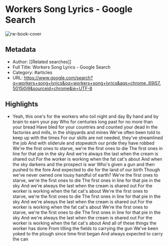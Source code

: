 # Workers Song Lyrics - Google Search

![rw-book-cover](https://readwise-assets.s3.amazonaws.com/static/images/article1.be68295a7e40.png)

## Metadata
- Author: [[Related searches]]
- Full Title: Workers Song Lyrics - Google Search
- Category: #articles
- URL: https://www.google.com/search?q=workers+song+lyrics&oq=workers+song+lyrics&aqs=chrome..69i57.5015j0j9&sourceid=chrome&ie=UTF-8

## Highlights
- Yeah, this one's for the workers who toil night and day By hand and by brain to earn your pay Who for centuries long past for no more than your bread Have bled for your countries and counted your dead In the factories and mills, in the shipyards and mines We've often been told to keep up with the times For our skills are not needed, they've streamlined the job And with sliderule and stopwatch our pride they have robbed We're the first ones to starve, we're the first ones to die The first ones in line for that pie in the sky And we're always the last when the cream is shared out For the worker is working when the fat cat's about And when the sky darkens and the prospect is war Who's given a gun and then pushed to the fore And expected to die for the land of our birth Though we've never owned one lousy handful of earth? We're the first ones to starve, we're the first ones to die The first ones in line for that pie in the sky And we're always the last when the cream is shared out For the worker is working when the fat cat's about We're the first ones to starve, we're the first ones to die The first ones in line for that pie in the sky And we're always the last when the cream is shared out For the worker is working when the fat cat's about We're the first ones to starve, we're the first ones to die The first ones in line for that pie in the sky And we're always the last when the cream is shared out For the worker is working when the fat cat's about And all of these things the worker has done From tilling the fields to carrying the gun We've been yoked to the plough since time first began And always expected to carry the can
